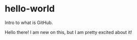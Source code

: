 # hello-world
Intro to what is GitHub.

Hello there! I am new on this, but I am pretty excited about it!
